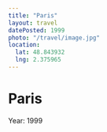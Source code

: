 ```yaml
---
title: "Paris"
layout: travel
datePosted: 1999
photo: "/travel/image.jpg"
location:
  lat: 48.843932
  lng: 2.375965
---
```

# Paris



Year: 1999
